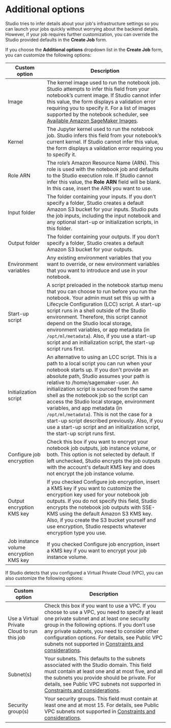# Additional options<a name="create-notebook-auto-execution-advanced"></a>

Studio tries to infer details about your job's infrastructure settings so you can launch your jobs quickly without worrying about the backend details\. However, if your job requires further customization, you can override the Studio provided defaults in the **Create Job** form\.

If you choose the **Additional options** dropdown list in the **Create Job** form, you can customize the following options:


| Custom option | Description | 
| --- | --- | 
| Image | The kernel image used to run the notebook job\. Studio attempts to infer this field from your notebook’s current image\. If Studio cannot infer this value, the form displays a validation error requiring you to specify it\. For a list of images supported by the notebook scheduler, see [Available Amazon SageMaker Images](notebooks-available-images.md)\. | 
| Kernel | The Jupyter kernel used to run the notebook job\. Studio infers this field from your notebook’s current kernel\. If Studio cannot infer this value, the form displays a validation error requiring you to specify it\. | 
| Role ARN | The role’s Amazon Resource Name \(ARN\)\. This role is used with the notebook job and defaults to the Studio execution role\. If Studio cannot infer this value, the **Role ARN** field will be blank\. In this case, insert the ARN you want to use\.  | 
| Input folder | The folder containing your inputs\. If you don’t specify a folder, Studio creates a default Amazon S3 bucket for your inputs\. Studio puts the job inputs, including the input notebook and any optional start\-up or initialization scripts, in this folder\. | 
| Output folder | The folder containing your outputs\. If you don’t specify a folder, Studio creates a default Amazon S3 bucket for your outputs\. | 
| Environment variables | Any existing environment variables that you want to override, or new environment variables that you want to introduce and use in your notebook\. | 
| Start\-up script | A script preloaded in the notebook startup menu that you can choose to run before you run the notebook\. Your admin must set this up with a Lifecycle Configuration \(LCC\) script\.  A start\-up script runs in a shell outside of the Studio environment\. Therefore, this script cannot depend on the Studio local storage, environment variables, or app metadata \(in `/opt/ml/metadata`\)\. Also, if you use a start\-up script and an initialization script, the start\-up script runs first\.   | 
| Initialization script | An alternative to using an LCC script\. This is a path to a local script you can run when your notebook starts up\. If you don't provide an absolute path, Studio assumes your path is relative to /home/sagemaker\-user\. An initialization script is sourced from the same shell as the notebook job so the script can access the Studio local storage, environment variables, and app metadata \(in `/opt/ml/metadata`\)\. This is not the case for a start\-up script described previously\. Also, if you use a start\-up script and an initialization script, the start\-up script runs first\.    | 
| Configure job encryption | Check this box if you want to encrypt your notebook job outputs, job instance volume, or both\. This option is not selected by default\. If left unchecked, Studio encrypts the job outputs with the account's default KMS key and does not encrypt the job instance volume\. | 
| Output encryption KMS key | If you checked Configure job encryption, insert a KMS key if you want to customize the encryption key used for your notebook job outputs\. If you do not specify this field, Studio encrypts the notebook job outputs with SSE\-KMS using the default Amazon S3 KMS key\. Also, if you create the S3 bucket yourself and use encryption, Studio respects whatever encryption type you use\. | 
| Job instance volume encryption KMS key | If you checked Configure job encryption, insert a KMS key if you want to encrypt your job instance volume\. | 

If Studio detects that you configured a Virtual Private Cloud \(VPC\), you can also customize the following options:


| Custom option | Description | 
| --- | --- | 
| Use a Virtual Private Cloud to run this job | Check this box if you want to use a VPC\. If you choose to use a VPC, you need to specify at least one private subnet and at least one security group in the following options\. If you don’t use any private subnets, you need to consider other configuration options\. For details, see Public VPC subnets not supported in [Constraints and considerations](notebook-auto-run-constraints.md)\. | 
| Subnet\(s\) | Your subnets\. This defaults to the subnets associated with the Studio domain\. This field must contain at least one and at most five, and all the subnets you provide should be private\. For details, see Public VPC subnets not supported in [Constraints and considerations](notebook-auto-run-constraints.md)\. | 
| Security group\(s\) | Your security groups\. This field must contain at least one and at most 15\. For details, see Public VPC subnets not supported in [Constraints and considerations](notebook-auto-run-constraints.md)\. | 